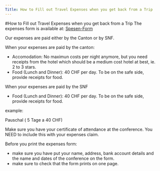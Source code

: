 ```yaml
---
Title: How to Fill out Travel Expenses when you get back from a Trip
---
```

#How to Fill out Travel Expenses when you get back from a Trip
The expenses form is available at: [Spesen-Form](%assets_url%/download/forms/)

Our expenses are paid either by the Canton or by SNF.

When your expenses are paid by the canton: 

-  Accomodation: No maximun costs per night anymore, but you need receipts from the hotel which should be a medium cost hotel at best, ie. 2 to 3 stars.
-  Food (Lunch and Dinner): 40 CHF per day. To be on the safe side, provide receipts for food.

When your expenses are paid by the SNF


-  Food (Lunch and Dinner): 40 CHF per day. To be on the safe side, provide receipts for food.

example:

Pauschal ( 5 Tage a 40 CHF)

Make sure you have your certificate of attendance at the conference. You NEED to include this with your expenses claim.

Before you print the expenses form:

-  make sure you have put your name, address, bank account details and the name and dates of the conference on the form.
-  make sure to check that the form prints on one page.
 
